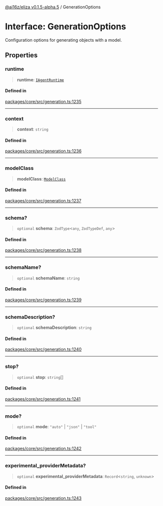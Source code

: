 [@ai16z/eliza v0.1.5-alpha.5](../index.md) / GenerationOptions

# Interface: GenerationOptions

Configuration options for generating objects with a model.

## Properties

### runtime

> **runtime**: [`IAgentRuntime`](IAgentRuntime.md)

#### Defined in

[packages/core/src/generation.ts:1235](https://github.com/ai16z/eliza/blob/main/packages/core/src/generation.ts#L1235)

***

### context

> **context**: `string`

#### Defined in

[packages/core/src/generation.ts:1236](https://github.com/ai16z/eliza/blob/main/packages/core/src/generation.ts#L1236)

***

### modelClass

> **modelClass**: [`ModelClass`](../enumerations/ModelClass.md)

#### Defined in

[packages/core/src/generation.ts:1237](https://github.com/ai16z/eliza/blob/main/packages/core/src/generation.ts#L1237)

***

### schema?

> `optional` **schema**: `ZodType`\<`any`, `ZodTypeDef`, `any`\>

#### Defined in

[packages/core/src/generation.ts:1238](https://github.com/ai16z/eliza/blob/main/packages/core/src/generation.ts#L1238)

***

### schemaName?

> `optional` **schemaName**: `string`

#### Defined in

[packages/core/src/generation.ts:1239](https://github.com/ai16z/eliza/blob/main/packages/core/src/generation.ts#L1239)

***

### schemaDescription?

> `optional` **schemaDescription**: `string`

#### Defined in

[packages/core/src/generation.ts:1240](https://github.com/ai16z/eliza/blob/main/packages/core/src/generation.ts#L1240)

***

### stop?

> `optional` **stop**: `string`[]

#### Defined in

[packages/core/src/generation.ts:1241](https://github.com/ai16z/eliza/blob/main/packages/core/src/generation.ts#L1241)

***

### mode?

> `optional` **mode**: `"auto"` \| `"json"` \| `"tool"`

#### Defined in

[packages/core/src/generation.ts:1242](https://github.com/ai16z/eliza/blob/main/packages/core/src/generation.ts#L1242)

***

### experimental\_providerMetadata?

> `optional` **experimental\_providerMetadata**: `Record`\<`string`, `unknown`\>

#### Defined in

[packages/core/src/generation.ts:1243](https://github.com/ai16z/eliza/blob/main/packages/core/src/generation.ts#L1243)
